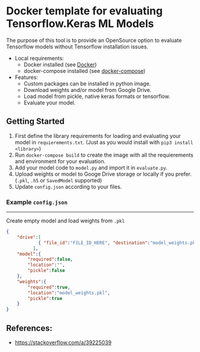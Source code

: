 # Docker template for evaluating Tensorflow.Keras ML Models

The purpose of this tool is to provide an OpenSource option to evaluate Tensorflow models without Tensorflow installation issues.

- Local requirements:
    - Docker installed (see [Docker](https://docs.docker.com/desktop/))
    - docker-compose installed (see [docker-compose](https://docs.docker.com/compose/install/))
- Features: 
    - Custom packages can be installed in python image.
    - Download weights and/or model from Google Drive.
    - Load model from pickle, native keras formats or tensorflow.
    - Evaluate your model.

## Getting Started
1. First define the library requirements for loading and evaluating your model in `requierements.txt`. 
(Just as you would install with `pip3 install <library>`)
2. Run `docker-compose build` to create the image with all the requierements and environment for your evaluation.
3. Add your model code to `model.py` and import it in `evaluate.py`.
4. Upload weights or model to Googe Drive storage or locally if you prefer. (`.pkl`, `.h5` or `SavedModel` supported)
5. Update `config.json` according to your files.

### Example `config.json` 
-----
Create empty model and load weights from `.pkl`
```json
{
    "drive":[
            { "file_id":"FILE_ID_HERE", "destination":"model_weights.pkl"}
          ],
    "model":{
        "required":false,
        "location":"",
        "pickle":false
    },
    "weights":{
        "required":true,
        "location":"model_weights.pkl",
        "pickle":true
    }     
}
```
### 
## References:
 -  https://stackoverflow.com/a/39225039